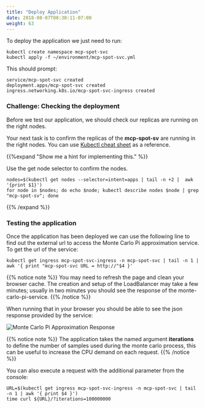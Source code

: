 ```yaml
---
title: "Deploy Application"
date: 2018-08-07T08:30:11-07:00
weight: 63
---
```


To deploy the application we just need to run:
```
kubectl create namespace mcp-spot-svc
kubectl apply -f ~/environment/mcp-spot-svc.yml
```
This should prompt:
```
service/mcp-spot-svc created
deployment.apps/mcp-spot-svc created
ingress.networking.k8s.io/mcp-spot-svc-ingress created
```

### Challenge: Checking the deployment

Before we test our application, we should check our replicas are running on the right nodes.

Your next task is to confirm the replicas of the **mcp-spot-sv** are running in the right nodes. You can use [Kubectl cheat sheet](https://kubernetes.io/docs/reference/kubectl/cheatsheet/#viewing-finding-resources) as a reference.

{{%expand "Show me a hint for implementing this." %}}

Use the get node selector to confirm the nodes.
```
nodes=$(kubectl get nodes --selector=intent=apps | tail -n +2 |  awk '{print $1}')
for node in $nodes; do echo $node; kubectl describe nodes $node | grep "mcp-spot-sv"; done 
```
{{% /expand %}}


### Testing the application

Once the application has been deployed we can use the following line to find out the external url to access the Monte Carlo Pi approximation service. To get the url of the service: 
```
kubectl get ingress mcp-spot-svc-ingress -n mcp-spot-svc | tail -n 1 | awk '{ print "mcp-spot-svc URL = http://"$4 }'
```

{{% notice note %}}
You may need to refresh the page and clean your browser cache. The creation and setup of the LoadBalancer may take a few minutes; usually in two minutes you should see the response of the
monte-carlo-pi-service.
{{% /notice %}}

When running that in your browser you should be able to see the json response provided by the service:

![Monte Carlo Pi Approximation Response](/images/using_ec2_spot_instances_with_eks/deploy/monte_carlo_pi_output_1.png)

{{% notice note %}}
The application takes the named argument **iterations** to define the number of samples used during the
monte carlo process, this can be useful to increase the CPU demand on each request. 
{{% /notice %}}

You can also execute a request with the additional parameter from the console:
```
URL=$(kubectl get ingress mcp-spot-svc-ingress -n mcp-spot-svc | tail -n 1 | awk '{ print $4 }')
time curl ${URL}/?iterations=100000000
```